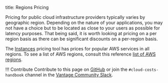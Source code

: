 title: Regions Pricing 

Pricing for public cloud infrastructure providers typically varies by geographic region. Depending on the nature of your applications, you may not have a choice but to be located as close to your users as possible for latency purposes. That being said, it is worth looking at pricing on a per region basis as there can be significant discounts on a per-region basis. 

The [Instances](https://instances.vantage.sh/) pricing tool has prices for popular AWS services in all regions. To see a list of AWS regions, consult this reference [list of AWS regions](/aws/reference/aws-regions).

!!! Contribute
    Contribute to this page on [GitHub](https://github.com/vantage-sh/handbook) or join the `#cloud-costs-handbook` channel in the [Vantage Community Slack](https://vantage.sh/slack).